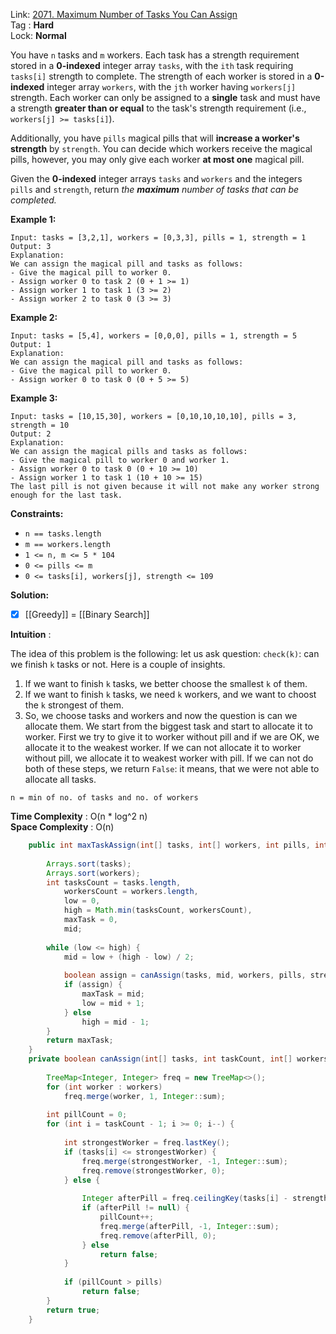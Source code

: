 Link: [2071. Maximum Number of Tasks You Can Assign](https://leetcode.com/problems/maximum-number-of-tasks-you-can-assign/) <br>
Tag : **Hard**<br>
Lock: **Normal**

You have `n` tasks and `m` workers. Each task has a strength requirement stored in a **0-indexed** integer array `tasks`, with the `ith` task requiring `tasks[i]` strength to complete. The strength of each worker is stored in a **0-indexed** integer array `workers`, with the `jth` worker having `workers[j]` strength. Each worker can only be assigned to a **single** task and must have a strength **greater than or equal** to the task's strength requirement (i.e., `workers[j] >= tasks[i]`).

Additionally, you have `pills` magical pills that will **increase a worker's strength** by `strength`. You can decide which workers receive the magical pills, however, you may only give each worker **at most one** magical pill.

Given the **0-indexed** integer arrays `tasks` and `workers` and the integers `pills` and `strength`, return _the **maximum** number of tasks that can be completed._

**Example 1:**
```
Input: tasks = [3,2,1], workers = [0,3,3], pills = 1, strength = 1
Output: 3
Explanation:
We can assign the magical pill and tasks as follows:
- Give the magical pill to worker 0.
- Assign worker 0 to task 2 (0 + 1 >= 1)
- Assign worker 1 to task 1 (3 >= 2)
- Assign worker 2 to task 0 (3 >= 3)
```

**Example 2:**
```
Input: tasks = [5,4], workers = [0,0,0], pills = 1, strength = 5
Output: 1
Explanation:
We can assign the magical pill and tasks as follows:
- Give the magical pill to worker 0.
- Assign worker 0 to task 0 (0 + 5 >= 5)
```

**Example 3:**
```
Input: tasks = [10,15,30], workers = [0,10,10,10,10], pills = 3, strength = 10
Output: 2
Explanation:
We can assign the magical pills and tasks as follows:
- Give the magical pill to worker 0 and worker 1.
- Assign worker 0 to task 0 (0 + 10 >= 10)
- Assign worker 1 to task 1 (10 + 10 >= 15)
The last pill is not given because it will not make any worker strong enough for the last task.
```

**Constraints:**
-   `n == tasks.length`
-   `m == workers.length`
-   `1 <= n, m <= 5 * 104`
-   `0 <= pills <= m`
-   `0 <= tasks[i], workers[j], strength <= 109`


**Solution:**

- [x] [[Greedy]] = [[Binary Search]]

**Intuition** :

The idea of this problem is the following: let us ask question: `check(k)`: can we finish `k` tasks or not. Here is a couple of insights.

1.  If we want to finish `k` tasks, we better choose the smallest `k` of them.
2.  If we want to finish `k` tasks, we need `k` workers, and we want to choost the `k` strongest of them.
3.  So, we choose tasks and workers and now the question is can we allocate them. We start from the biggest task and start to allocate it to worker. First we try to give it to worker without pill and if we are OK, we allocate it to the weakest worker. If we can not allocate it to worker without pill, we allocate it to weakest worker with pill. If we can not do both of these steps, we return `False`: it means, that we were not able to allocate all tasks.

```
n = min of no. of tasks and no. of workers
```
**Time Complexity** : O(n * log^2 n)<br>
**Space Complexity** : O(n)

```java
    public int maxTaskAssign(int[] tasks, int[] workers, int pills, int strength) {
        
        Arrays.sort(tasks);
        Arrays.sort(workers);
        int tasksCount = tasks.length,
            workersCount = workers.length,
            low = 0,
            high = Math.min(tasksCount, workersCount),
            maxTask = 0,
            mid;
        
        while (low <= high) {
            mid = low + (high - low) / 2;
            
            boolean assign = canAssign(tasks, mid, workers, pills, strength);
            if (assign) {
                maxTask = mid;
                low = mid + 1;
            } else
                high = mid - 1;
        }
        return maxTask;
    }
    private boolean canAssign(int[] tasks, int taskCount, int[] workers, int pills, int strength) {
        
        TreeMap<Integer, Integer> freq = new TreeMap<>();
        for (int worker : workers)
            freq.merge(worker, 1, Integer::sum);
        
        int pillCount = 0;
        for (int i = taskCount - 1; i >= 0; i--) {
            
            int strongestWorker = freq.lastKey();
            if (tasks[i] <= strongestWorker) {
                freq.merge(strongestWorker, -1, Integer::sum);
                freq.remove(strongestWorker, 0);
            } else {
                
                Integer afterPill = freq.ceilingKey(tasks[i] - strength);
                if (afterPill != null) {
                    pillCount++;
                    freq.merge(afterPill, -1, Integer::sum);
                    freq.remove(afterPill, 0);
                } else
                    return false;
            }
            
            if (pillCount > pills)
                return false;
        }
        return true;
    }
```


